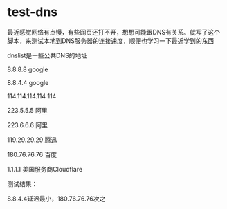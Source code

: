 # test-dns
最近感觉网络有点慢，有些网页还打不开，想想可能跟DNS有关系。就写了这个脚本，来测试本地到DNS服务器的连接速度，顺便也学习一下最近学到的东西


dnslist是一些公共DNS的地址

8.8.8.8                 google

8.8.4.4                 google

114.114.114.114         114

223.5.5.5               阿里

223.6.6.6               阿里

119.29.29.29            腾迅

180.76.76.76            百度

1.1.1.1                 美国服务商Cloudflare

 测试结果：
 
 8.8.4.4延迟最小，180.76.76.76次之
